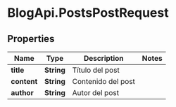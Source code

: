 # BlogApi.PostsPostRequest

## Properties

Name | Type | Description | Notes
------------ | ------------- | ------------- | -------------
**title** | **String** | Título del post | 
**content** | **String** | Contenido del post | 
**author** | **String** | Autor del post | 


